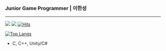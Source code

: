 ### Junior Game Programmer | 이한성
---
<a href="https://www.notion.so/b5117bb9082345c1895c816143264653?pvs=4" target="_blank"><img src="https://img.shields.io/badge/Notion Portfolio -000000?style=flat-square&logo=notion&logoColor=white"/></a>
<a href="https://instagram.com/dlgkstjdsla?igshid=MzMyNGUyNmU2YQ==" target="_blank"><img src="https://img.shields.io/badge/Instagram-E4405F?style=flat-square&logo=instagram&logoColor=white"/></a>
[![Hits](https://hits.seeyoufarm.com/api/count/incr/badge.svg?url=https%3A%2F%2Fgithub.com%2FBruni-Lee&count_bg=%2379C83D&title_bg=%23555555&icon=&icon_color=%23E7E7E7&title=hits&edge_flat=false)](https://hits.seeyoufarm.com)

[![Top Langs](https://github-readme-stats.vercel.app/api/top-langs/?username=Bruni-Lee)](https://github.com/anuraghazra/github-readme-stats)


- C, C++, Unity/C#

